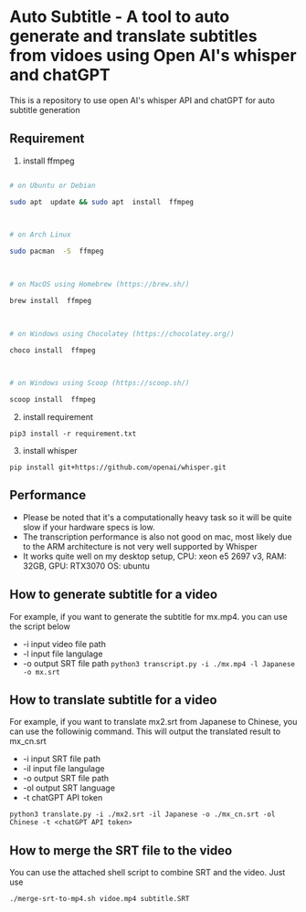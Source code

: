 # Auto Subtitle - A tool to auto generate and translate subtitles from vidoes using Open AI's whisper and chatGPT

This is a repository to use open AI's whisper API and chatGPT for auto subtitle generation

  

## Requirement

1. install ffmpeg

```bash

# on Ubuntu or Debian

sudo apt  update && sudo apt  install  ffmpeg

  

# on Arch Linux

sudo pacman  -S  ffmpeg

  

# on MacOS using Homebrew (https://brew.sh/)

brew install  ffmpeg

  

# on Windows using Chocolatey (https://chocolatey.org/)

choco install  ffmpeg

  

# on Windows using Scoop (https://scoop.sh/)

scoop install  ffmpeg

```

2. install requirement

`pip3 install -r requirement.txt`

3. install whisper

`pip install git+https://github.com/openai/whisper.git`

  
## Performance
- Please be noted that it's a computationally heavy task so it will be quite slow if your hardware specs is low. 
- The transcription performance is also not good on mac, most likely due to the ARM architecture is not very well supported by Whisper
- It works quite well on my desktop setup, CPU: xeon e5 2697 v3, RAM: 32GB, GPU: RTX3070 OS: ubuntu

## How to generate subtitle for a video

For example, if you want to generate the subtitle for mx.mp4. you can use the script below

- -i input video file path
- -l input file langulage
- -o output SRT file path
`python3 transcript.py -i ./mx.mp4 -l Japanese -o mx.srt`
  

## How to translate subtitle for a video

For example, if you want to translate mx2.srt from Japanese to Chinese, you can use the followinig command. This will output the translated result to mx_cn.srt

- -i input SRT file path
- -il input file langulage
- -o output SRT file path
- -ol output SRT language
- -t chatGPT API token

`python3 translate.py -i ./mx2.srt -il Japanese -o ./mx_cn.srt -ol Chinese -t <chatGPT API token>`

## How to merge the SRT file to the video
You can use the attached shell script to combine SRT and the video. Just use
```
./merge-srt-to-mp4.sh vidoe.mp4 subtitle.SRT
```
